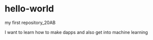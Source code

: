 # hello-world
my first repository_20AB

I want to learn how to make dapps and also get into machine learning
